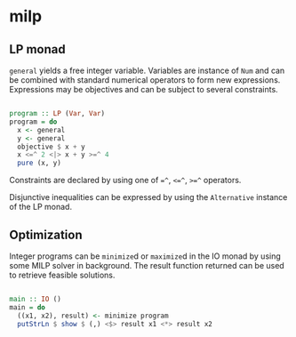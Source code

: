 # milp

## LP monad

`general` yields a free integer variable. Variables are instance of `Num` and can be combined with standard numerical operators to form new expressions. Expressions may be objectives and can be subject to several constraints.

```haskell

program :: LP (Var, Var)
program = do
  x <- general
  y <- general
  objective $ x + y
  x <=^ 2 <|> x + y >=^ 4
  pure (x, y)

```

Constraints are declared by using one of `=^`, `<=^`, `>=^` operators.

Disjunctive inequalities can be expressed by using the `Alternative` instance of the LP monad.


## Optimization

Integer programs can be `minimize`d or `maximize`d in the IO monad by using some MILP solver in background.
The result function returned can be used to retrieve feasible solutions.

```haskell

main :: IO ()
main = do
  ((x1, x2), result) <- minimize program
  putStrLn $ show $ (,) <$> result x1 <*> result x2

```
